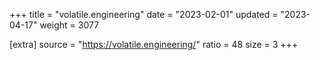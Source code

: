 +++
title = "volatile.engineering"
date = "2023-02-01"
updated = "2023-04-17"
weight = 3077

[extra]
source = "https://volatile.engineering/"
ratio = 48
size = 3
+++
